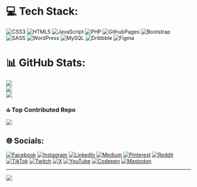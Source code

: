 # 💻 Tech Stack:
![CSS3](https://img.shields.io/badge/css3-%231572B6.svg?style=for-the-badge&logo=css3&logoColor=white) ![HTML5](https://img.shields.io/badge/html5-%23E34F26.svg?style=for-the-badge&logo=html5&logoColor=white) ![JavaScript](https://img.shields.io/badge/javascript-%23323330.svg?style=for-the-badge&logo=javascript&logoColor=%23F7DF1E) ![PHP](https://img.shields.io/badge/php-%23777BB4.svg?style=for-the-badge&logo=php&logoColor=white) ![GithubPages](https://img.shields.io/badge/github%20pages-121013?style=for-the-badge&logo=github&logoColor=white) ![Bootstrap](https://img.shields.io/badge/bootstrap-%238511FA.svg?style=for-the-badge&logo=bootstrap&logoColor=white) ![SASS](https://img.shields.io/badge/SASS-hotpink.svg?style=for-the-badge&logo=SASS&logoColor=white) ![WordPress](https://img.shields.io/badge/WordPress-%23117AC9.svg?style=for-the-badge&logo=WordPress&logoColor=white) ![MySQL](https://img.shields.io/badge/mysql-4479A1.svg?style=for-the-badge&logo=mysql&logoColor=white) ![Dribbble](https://img.shields.io/badge/Dribbble-EA4C89?style=for-the-badge&logo=dribbble&logoColor=white) ![Figma](https://img.shields.io/badge/figma-%23F24E1E.svg?style=for-the-badge&logo=figma&logoColor=white)
# 📊 GitHub Stats:
![](https://github-readme-stats.vercel.app/api?username=ridhwanahsan&theme=dark&hide_border=false&include_all_commits=false&count_private=false)<br/>
![](https://github-readme-streak-stats.herokuapp.com/?user=ridhwanahsan&theme=dark&hide_border=false)<br/>
![](https://github-readme-stats.vercel.app/api/top-langs/?username=ridhwanahsan&theme=dark&hide_border=false&include_all_commits=false&count_private=false&layout=compact)

### 🔝 Top Contributed Repo
![](https://github-contributor-stats.vercel.app/api?username=ridhwanahsan&limit=5&theme=dark&combine_all_yearly_contributions=true)

## 🌐 Socials:
[![Facebook](https://img.shields.io/badge/Facebook-%231877F2.svg?logo=Facebook&logoColor=white)](https://facebook.com/ridhwanahsan) [![Instagram](https://img.shields.io/badge/Instagram-%23E4405F.svg?logo=Instagram&logoColor=white)](https://instagram.com/ridhwanahsaan) [![LinkedIn](https://img.shields.io/badge/LinkedIn-%230077B5.svg?logo=linkedin&logoColor=white)](https://linkedin.com/in/ridhwanahsan) [![Medium](https://img.shields.io/badge/Medium-12100E?logo=medium&logoColor=white)](https://medium.com/@ridhwanahsan) [![Pinterest](https://img.shields.io/badge/Pinterest-%23E60023.svg?logo=Pinterest&logoColor=white)](https://pinterest.com/ridhwanahsan) [![Reddit](https://img.shields.io/badge/Reddit-%23FF4500.svg?logo=Reddit&logoColor=white)](https://reddit.com/user/ridhwanahsan) [![TikTok](https://img.shields.io/badge/TikTok-%23000000.svg?logo=TikTok&logoColor=white)](https://tiktok.com/@ridhwanahsan) [![Twitch](https://img.shields.io/badge/Twitch-%239146FF.svg?logo=Twitch&logoColor=white)](https://twitch.tv/ridhwanahsan) [![X](https://img.shields.io/badge/X-black.svg?logo=X&logoColor=white)](https://x.com/@ridhwanahsan) [![YouTube](https://img.shields.io/badge/YouTube-%23FF0000.svg?logo=YouTube&logoColor=white)](https://youtube.com/@ridhwanahsan) [![Codepen](https://img.shields.io/badge/Codepen-000000?style=for-the-badge&logo=codepen&logoColor=white)](https://codepen.io/ridhwanahsan) [![Mastodon](https://img.shields.io/badge/-MASTODON-%232B90D9?style=for-the-badge&logo=mastodon&logoColor=white)](https://mastodon.social/@ridhwanahsan) 





---
[![](https://visitcount.itsvg.in/api?id=ridhwanahsan&icon=0&color=0)](https://visitcount.itsvg.in)

<!-- Proudly created with GPRM ( https://gprm.itsvg.in ) -->
